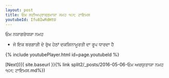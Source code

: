 ```yaml
---
layout: post
title: ਓਮ ਸਟੀਅਪ੍ਰਾਕ੍ਰਮਾਯਾ ਨਮਹ ੧੦੮ ਟਾਇਮਸ
youtubeId: Ifu8IwRdHtU
---
```

 
 
 ਓਮ ਨਯਾਗਰੋਧਯਾ ਨਮਹ  
 
 -  ਜੋ ਇਕ ਬਰਗਾੜੀ ਦੇ ਰੁੱਖ ਹੇਠਾਂ ਦਕਸ਼ਿਨਾਮੂਰਤੀ ਦਾ ਰੂਪ ਧਾਰਦਾ ਹੈ 
 
  
 
  
 
 
 
 
 
 


{% include youtubePlayer.html id=page.youtubeId %}
 
[Next]({{ site.baseurl }}{% link  split2/_posts/2016-05-06-ਓਮ ਅਚਯੁਤਾਯਾ ਨਮਹ ੧੦੮ ਟਾਇਮਸ.md%})
 

